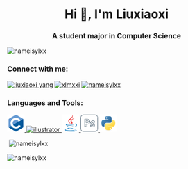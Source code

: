 <h1 align="center">Hi 👋, I'm Liuxiaoxi</h1>
<h3 align="center">A student major in Computer Science</h3>

<p align="left"> <img src="https://komarev.com/ghpvc/?username=nameisylxx&label=Profile%20views&color=000000&style=flat" alt="nameisylxx" /> </p>

<h3 align="left">Connect with me:</h3>
<p align="left">
<a href="https://stackoverflow.com/users/liuxiaoxi yang" target="blank"><img align="center" src="https://raw.githubusercontent.com/rahuldkjain/github-profile-readme-generator/master/src/images/icons/Social/stack-overflow.svg" alt="liuxiaoxi yang" height="30" width="40" /></a>
<a href="https://instagram.com/xlmxxi" target="blank"><img align="center" src="https://raw.githubusercontent.com/rahuldkjain/github-profile-readme-generator/master/src/images/icons/Social/instagram.svg" alt="xlmxxi" height="30" width="40" /></a>
<a href="https://www.leetcode.com/nameisylxx" target="blank"><img align="center" src="https://raw.githubusercontent.com/rahuldkjain/github-profile-readme-generator/master/src/images/icons/Social/leet-code.svg" alt="nameisylxx" height="30" width="40" /></a>
</p>

<h3 align="left">Languages and Tools:</h3>
<p align="left"> <a href="https://www.cprogramming.com/" target="_blank" rel="noreferrer"> <img src="https://raw.githubusercontent.com/devicons/devicon/master/icons/c/c-original.svg" alt="c" width="40" height="40"/> </a> <a href="https://www.adobe.com/in/products/illustrator.html" target="_blank" rel="noreferrer"> <img src="https://www.vectorlogo.zone/logos/adobe_illustrator/adobe_illustrator-icon.svg" alt="illustrator" width="40" height="40"/> </a> <a href="https://www.java.com" target="_blank" rel="noreferrer"> <img src="https://raw.githubusercontent.com/devicons/devicon/master/icons/java/java-original.svg" alt="java" width="40" height="40"/> </a> <a href="https://www.photoshop.com/en" target="_blank" rel="noreferrer"> <img src="https://raw.githubusercontent.com/devicons/devicon/master/icons/photoshop/photoshop-line.svg" alt="photoshop" width="40" height="40"/> </a> <a href="https://www.python.org" target="_blank" rel="noreferrer"> <img src="https://raw.githubusercontent.com/devicons/devicon/master/icons/python/python-original.svg" alt="python" width="40" height="40"/> </a> </p>

<p>&nbsp;<img align="center" src="https://github-readme-stats.vercel.app/api?username=nameisylxx&show_icons=true&locale=en" alt="nameisylxx" /></p>

<p><img align="center" src="https://github-readme-streak-stats.herokuapp.com/?user=nameisylxx&" alt="nameisylxx" /></p>
